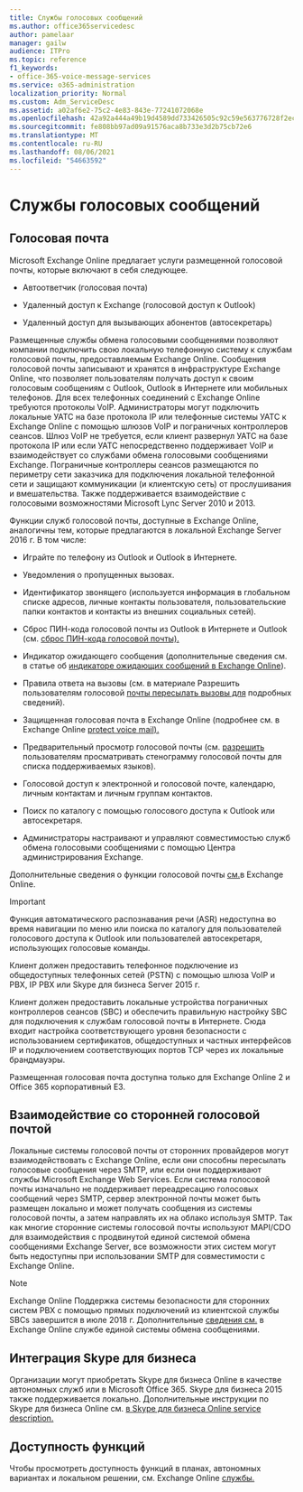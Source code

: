 ```yaml
---
title: Службы голосовых сообщений
ms.author: office365servicedesc
author: pamelaar
manager: gailw
audience: ITPro
ms.topic: reference
f1_keywords:
- office-365-voice-message-services
ms.service: o365-administration
localization_priority: Normal
ms.custom: Adm_ServiceDesc
ms.assetid: a02af6e2-75c2-4e83-843e-77241072068e
ms.openlocfilehash: 42a92a444a49b19d4589dd733426505c92c59e563776728f2ecf02aef53a7b36
ms.sourcegitcommit: fe808bb97ad09a91576aca8b733e3d2b75cb72e6
ms.translationtype: MT
ms.contentlocale: ru-RU
ms.lasthandoff: 08/06/2021
ms.locfileid: "54663592"
---
```

# <a name="voice-message-services"></a>Службы голосовых сообщений

## <a name="voice-mail"></a>Голосовая почта

Microsoft Exchange Online предлагает услуги размещенной голосовой почты, которые включают в себя следующее.
  
- Автоответчик (голосовая почта)
    
- Удаленный доступ к Exchange (голосовой доступ к Outlook)
    
- Удаленный доступ для вызывающих абонентов (автосекретарь)
    
Размещенные службы обмена голосовыми сообщениями позволяют компании подключить свою локальную телефонную систему к службам голосовой почты, предоставляемым Exchange Online. Сообщения голосовой почты записывают и хранятся в инфраструктуре Exchange Online, что позволяет пользователям получать доступ к своим голосовым сообщениям с Outlook, Outlook в Интернете или мобильных телефонов. Для всех телефонных соединений с Exchange Online требуются протоколы VoIP. Администраторы могут подключить локальные УАТС на базе протокола IP или телефонные системы УАТС к Exchange Online с помощью шлюзов VoIP и пограничных контроллеров сеансов. Шлюз VoIP не требуется, если клиент развернул УАТС на базе протокола IP или если УАТС непосредственно поддерживает VoIP и взаимодействует со службами обмена голосовыми сообщениями Exchange. Пограничные контроллеры сеансов размещаются по периметру сети заказчика для подключения локальной телефонной сети и защищают коммуникации (и клиентскую сеть) от прослушивания и вмешательства. Также поддерживается взаимодействие с голосовыми возможностями Microsoft Lync Server 2010 и 2013.
  
Функции служб голосовой почты, доступные в Exchange Online, аналогичны тем, которые предлагаются в локальной Exchange Server 2016 г. В том числе:
  
- Играйте по телефону из Outlook и Outlook в Интернете.
    
- Уведомления о пропущенных вызовах.
    
- Идентификатор звонящего (используется информация в глобальном списке адресов, личные контакты пользователя, пользовательские папки контактов и контакты из внешних социальных сетей).
    
- Сброс ПИН-кода голосовой почты из Outlook в Интернете и Outlook (см. [сброс ПИН-кода голосовой почты).](/exchange/voice-mail-unified-messaging/set-outlook-voice-access-pin-security/reset-a-voice-mail-pin)
    
- Индикатор ожидающего сообщения (дополнительные сведения см. в статье об [индикаторе ожидающих сообщений в Exchange Online](/exchange/voice-mail-unified-messaging/set-up-client-voice-mail-features/mwi-in-exchange-online)). 
    
- Правила ответа на вызовы (см. в материале Разрешить пользователям голосовой [почты пересылать вызовы для](/exchange/voice-mail-unified-messaging/set-up-client-voice-mail-features/allow-voice-mail-users-to-forward-calls) подробных сведений).
    
- Защищенная голосовая почта в Exchange Online (подробнее см. в Exchange Online [protect voice mail).](/exchange/voice-mail-unified-messaging/set-up-client-voice-mail-features/protect-voice-mail)
    
- Предварительный просмотр голосовой почты (см. [разрешить](/exchange/voice-mail-unified-messaging/set-up-client-voice-mail-features/allow-users-to-see-a-voice-mail-transcript) пользователям просматривать стенограмму голосовой почты для списка поддерживаемых языков).
    
- Голосовой доступ к электронной и голосовой почте, календарю, личным контактам и личным группам контактов.
    
- Поиск по каталогу с помощью голосового доступа к Outlook или автосекретаря.
    
- Администраторы настраивают и управляют совместимостью служб обмена голосовыми сообщениями с помощью Центра администрирования Exchange.
    
Дополнительные сведения о функции голосовой почты [см.](/exchange/voice-mail-unified-messaging/voice-mail-unified-messaging)в Exchange Online.
  
> [!IMPORTANT]
> Функция автоматического распознавания речи (ASR) недоступна во время навигации по меню или поиска по каталогу для пользователей голосового доступа к Outlook или пользователей автосекретаря, использующих голосовые команды. 
>
> Клиент должен предоставить телефонное подключение из общедоступных телефонных сетей (PSTN) с помощью шлюза VoIP и PBX, IP PBX или Skype для бизнеса Server 2015 г. 
>
> Клиент должен предоставить локальные устройства пограничных контроллеров сеансов (SBC) и обеспечить правильную настройку SBC для подключения к службам голосовой почты в Интернете. Сюда входит настройка соответствующего уровня безопасности с использованием сертификатов, общедоступных и частных интерфейсов IP и подключением соответствующих портов TCP через их локальные брандмауэры. 
>
> Размещенная голосовая почта доступна только для Exchange Online 2 и Office 365 корпоративный E3. 
  
## <a name="third-party-voice-mail-interoperability"></a>Взаимодействие со сторонней голосовой почтой

Локальные системы голосовой почты от сторонних провайдеров могут взаимодействовать с Exchange Online, если они способны пересылать голосовые сообщения через SMTP, или если они поддерживают службы Microsoft Exchange Web Services. Если система голосовой почты изначально не поддерживает переадресацию голосовых сообщений через SMTP, сервер электронной почты может быть размещен локально и может получать сообщения из системы голосовой почты, а затем направлять их на облако используя SMTP. Так как многие сторонние системы голосовой почты используют MAPI/CDO для взаимодействия с продвинутой единой системой обмена сообщениями Exchange Server, все возможности этих систем могут быть недоступны при использовании SMTP для совместимости с Exchange Online.
  
> [!NOTE]
> Exchange Online Поддержка системы безопасности для сторонних систем PBX с помощью прямых подключений из клиентской службы SBCs завершится в июле 2018 г. Дополнительные [сведения см.](https://techcommunity.microsoft.com/t5/Exchange-Team-Blog/Discontinuation-of-support-for-Session-Border-Controllers-in/ba-p/607117) в Exchange Online службе единой системы обмена сообщениями. 
  
## <a name="skype-for-business-integration"></a>Интеграция Skype для бизнеса

Организации могут приобретать Skype для бизнеса Online в качестве автономных служб или в Microsoft Office 365. Skype для бизнеса 2015 также поддерживается локально. Дополнительные инструкции по Skype для бизнеса Online см. [в Skype для бизнеса Online service description.](../skype-for-business-online-service-description/skype-for-business-online-service-description.md)
  
## <a name="feature-availability"></a>Доступность функций

Чтобы просмотреть доступность функций в планах, автономных вариантах и локальном решении, см. Exchange Online [службы.](exchange-online-service-description.md)
